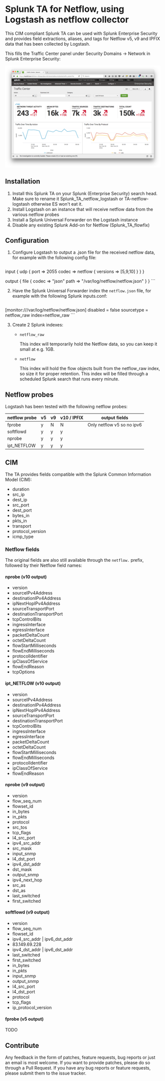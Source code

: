 # Splunk TA for Netflow, using Logstash as netflow collector

This CIM compliant Splunk TA can be used with Splunk Enterprise Security and
provides field extractions, aliases, and tags for Netflow v5, v9 and IPFIX data
that has been collected by Logstash.

This fills the Traffic Center panel under Security Domains -> Network in Splunk
Enterprise Security:

![Splunk ES Traffic Center](splunk_es_traffic_center.png)

## Installation

1. Install this Splunk TA on your Splunk (Enterprise Security) search head. Make sure to rename it Splunk_TA_netflow_logstash or TA-netflow-logstash otherwise ES won't eat it.
2. Install Logstash on an instance that will receive netflow data from the various netflow probes
3. Install a Splunk Universal Forwarder on the Logstash instance
4. Disable any existing Splunk Add-on for Netflow (Splunk_TA_flowfix)

## Configuration 

1. Configure Logstash to output a .json file for the received netflow data, for example with the following config file:

    ```
input {
  udp {
    port => 2055
    codec => netflow {
      versions => [5,9,10]
    }
  }
}

output {
  file {
    codec => "json"
    path => "/var/log/netflow/netflow.json"
  }
}
    ```

2. Have the Splunk Universal Forwarder index the `netflow.json` file, for example with the following Splunk inputs.conf:

    ```
[monitor:///var/log/netflow/netflow.json]
disabled = false
sourcetype = netflow_raw
index=netflow_raw
    ```

3. Create 2 Splunk indexes:

    * `netflow_raw`
       
       This index will temporarily hold the Netflow data, so you can keep it small at e.g. 1GB.

    * `netflow`

       This index will hold the flow objects built from the netflow_raw index, so size it for proper retention. This index will be filled through a scheduled Splunk search that runs every minute.


## Netflow probes

Logstash has been tested with the following netflow probes:

| netflow probe | v5 | v9 | v10 / IPFIX | output fields
|---------------|----|----|------|----
| fprobe        | y  |  N | N    | Only netflow v5 so no ipv6
| softflowd     | y  |  y | y    | 
| nprobe        | y  |  y | y    |
| ipt_NETFLOW   | y  |  y | y    |

## CIM 

The TA provides fields compatible with the Splunk Common Information Model (CIM):

* duration
* src_ip
* dest_ip
* src_port
* dest_port
* bytes_in
* pkts_in
* transport
* protocol_version
* icmp_type

### Netflow fields

The original fields are also still available through the `netflow.` prefix, followed by their Netflow field names:

#### nprobe (v10 output)

* version
* sourceIPv4Address
* destinationIPv4Address
* ipNextHopIPv4Address
* sourceTransportPort
* destinationTransportPort
* tcpControlBits
* ingressInterface
* egressInterface
* packetDeltaCount
* octetDeltaCount
* flowStartMilliseconds
* flowEndMilliseconds
* protocolIdentifier
* ipClassOfService
* flowEndReason
* tcpOptions

#### ipt_NETFLOW (v10 output)

* version
* sourceIPv4Address
* destinationIPv4Address
* ipNextHopIPv4Address
* sourceTransportPort
* destinationTransportPort
* tcpControlBits
* ingressInterface
* egressInterface
* packetDeltaCount
* octetDeltaCount
* flowStartMilliseconds
* flowEndMilliseconds
* protocolIdentifier
* ipClassOfService
* flowEndReason

#### nprobe (v9 output)

* version
* flow_seq_num
* flowset_id
* in_bytes
* in_pkts
* protocol
* src_tos
* tcp_flags
* l4_src_port
* ipv4_src_addr
* src_mask
* input_snmp
* l4_dst_port
* ipv4_dst_addr
* dst_mask
* output_snmp
* ipv4_next_hop
* src_as
* dst_as
* last_switched
* first_switched

#### softflowd (v9 output)

* version
* flow_seq_num
* flowset_id
* ipv4_src_addr | ipv6_dst_addr
* 83.149.69.228
* ipv4_dst_addr | ipv6_dst_addr
* last_switched
* first_switched
* in_bytes
* in_pkts
* input_snmp
* output_snmp
* l4_src_port
* l4_dst_port
* protocol
* tcp_flags
* ip_protocol_version

#### fprobe (v5 output)

TODO

## Contribute

Any feedback in the form of patches, feature requests, bug reports or just an email is most welcome.
If you want to provide patches, please do so through a Pull Request.
If you have any bug reports or feature requests, please submit them to the issue tracker.

